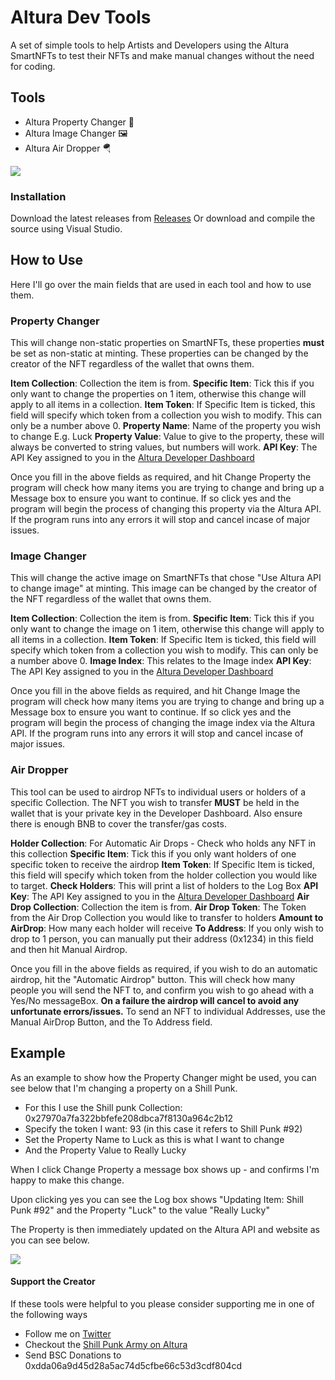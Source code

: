 # Altura Dev Tools
A set of simple tools to help Artists and Developers using the Altura SmartNFTs to test their NFTs and make manual changes without the need for coding.

## Tools
- Altura Property Changer 📜
- Altura Image Changer 🖼
- Altura Air Dropper 🪂



![](https://i.imgur.com/PW3EdfW.png)

### Installation
Download the latest releases from [Releases](https://github.com/sdoddler/Altura-Dev-Tools/releases)
Or download and compile the source using Visual Studio.

## How to Use
Here I'll go over the main fields that are used in each tool and how to use them.

### Property Changer
This will change non-static properties on SmartNFTs, these properties **must** be set as non-static at minting. These properties can be changed by the creator of the NFT regardless of the wallet that owns them.

**Item Collection**: Collection the item is from.
**Specific Item**: Tick this if you only want to change the properties on 1 item, otherwise this change will apply to all items in a collection.
**Item Token**: If Specific Item is ticked, this field will specify which token from a collection you wish to modify. This can only be a number above 0.
**Property Name**: Name of the property you wish to change E.g. Luck
**Property Value**: Value to give to the property, these will always be converted to string values, but numbers will work.
**API Key**: The API Key assigned to you in the [Altura Developer Dashboard](https://altura-dev-portal.herokuapp.com/)

Once you fill in the above fields as required, and hit Change Property the program will check how many items you are trying to change and bring up a Message box to ensure you want to continue. If so click yes and the program will begin the process of changing this property via the Altura API. If the program runs into any errors it will stop and cancel incase of major issues.

### Image Changer
This will change the active image on SmartNFTs that chose "Use Altura API to change image" at minting. This image can be changed by the creator of the NFT regardless of the wallet that owns them.

**Item Collection**: Collection the item is from.
**Specific Item**: Tick this if you only want to change the image on 1 item, otherwise this change will apply to all items in a collection.
**Item Token**: If Specific Item is ticked, this field will specify which token from a collection you wish to modify. This can only be a number above 0.
**Image Index**: This relates to the Image index 
**API Key**: The API Key assigned to you in the [Altura Developer Dashboard](https://altura-dev-portal.herokuapp.com/)

Once you fill in the above fields as required, and hit Change Image the program will check how many items you are trying to change and bring up a Message box to ensure you want to continue. If so click yes and the program will begin the process of changing the image index via the Altura API. If the program runs into any errors it will stop and cancel incase of major issues.

### Air Dropper
This tool can be used to airdrop NFTs to individual users or holders of a specific Collection. The NFT you wish to transfer **MUST** be held in the wallet that is your private key in the Developer Dashboard. Also ensure there is enough BNB to cover the transfer/gas costs.

**Holder Collection**: For Automatic Air Drops - Check who holds any NFT in this collection
**Specific Item**: Tick this if you only want holders of one specific token to receive the airdrop
**Item Token**: If Specific Item is ticked, this field will specify which token from the holder collection you would like to target.
**Check Holders**: This will print a list of holders to the Log Box
**API Key**: The API Key assigned to you in the [Altura Developer Dashboard](https://altura-dev-portal.herokuapp.com/)
**Air Drop Collection**: Collection the item is from.
**Air Drop Token**: The Token from the Air Drop Collection you would like to transfer to holders
**Amount to AirDrop**: How many each holder will receive
**To Address**: If you only wish to drop to 1 person, you can manually put their address (0x1234) in this field and then hit Manual Airdrop.

Once you fill in the above fields as required, if you wish to do an automatic airdrop, hit the "Automatic Airdrop" button. This will check how many people you will send the NFT to, and confirm you wish to go ahead with a Yes/No messageBox. **On a failure the airdrop will cancel to avoid any unfortunate errors/issues.** To send an NFT to individual Addresses, use the Manual AirDrop Button, and the To Address field.


## Example
As an example to show how the Property Changer might be used, you can see below that I'm changing a property on a Shill Punk.

- For this I use the Shill punk Collection: 0x27970a7fa322bbfefe208dbca7f8130a964c2b12
- Specify the token I want: 93 (in this case  it refers to Shill Punk #92)
- Set the Property Name to Luck as this is what I want to change
- And the Property Value to Really Lucky

When I click Change Property a message box shows up - and confirms I'm happy to make this change. 

Upon clicking yes you can see the Log box shows "Updating Item: Shill Punk #92" and the Property "Luck" to the value "Really Lucky"

The Property is then immediately updated on the Altura API and website as you can see below.

![](https://i.imgur.com/AQGsrb8.png)


#### Support the Creator
If these tools were helpful to you please consider supporting me in one of the following ways
- Follow me on [Twitter](https://twitter.com/theshillverse)
- Checkout the [Shill Punk Army on Altura](https://app.alturanft.com/collection/0x27970a7fa322bbfefe208dbca7f8130a964c2b12)
- Send BSC Donations to 0xdda06a9d45d28a5ac74d5cfbe66c53d3cdf804cd
